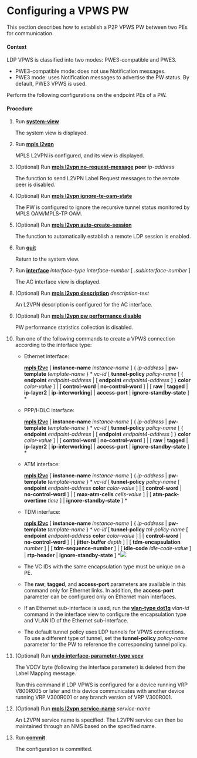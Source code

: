Configuring a VPWS PW
=====================

This section describes how to establish a P2P VPWS PW between two PEs for communication.

#### Context

LDP VPWS is classified into two modes: PWE3-compatible and PWE3.

* PWE3-compatible mode: does not use Notification messages.
* PWE3 mode: uses Notification messages to advertise the PW status. By default, PWE3 VPWS is used.

Perform the following configurations on the endpoint PEs of a PW.


#### Procedure

1. Run [**system-view**](cmdqueryname=system-view)
   
   
   
   The system view is displayed.
2. Run [**mpls l2vpn**](cmdqueryname=mpls+l2vpn)
   
   
   
   MPLS L2VPN is configured, and its view is displayed.
3. (Optional) Run [**mpls l2vpn no-request-message**](cmdqueryname=mpls+l2vpn+no-request-message) **peer** *ip-address*
   
   
   
   The function to send L2VPN Label Request messages to the remote peer is disabled.
4. (Optional) Run [**mpls l2vpn ignore-te-oam-state**](cmdqueryname=mpls+l2vpn+ignore-te-oam-state)
   
   
   
   The PW is configured to ignore the recursive tunnel status monitored by MPLS OAM/MPLS-TP OAM.
5. (Optional) Run [**mpls l2vpn auto-create-session**](cmdqueryname=mpls+l2vpn+auto-create-session)
   
   
   
   The function to automatically establish a remote LDP session is enabled.
6. Run [**quit**](cmdqueryname=quit)
   
   
   
   Return to the system view.
7. Run [**interface**](cmdqueryname=interface) *interface-type* *interface-number* [ .*subinterface-number* ]
   
   
   
   The AC interface view is displayed.
8. (Optional) Run [**mpls l2vpn description**](cmdqueryname=mpls+l2vpn+description) *description-text*
   
   
   
   An L2VPN description is configured for the AC interface.
9. (Optional) Run [**mpls l2vpn pw performance disable**](cmdqueryname=mpls+l2vpn+pw+performance+disable)
   
   
   
   PW performance statistics collection is disabled.
10. Run one of the following commands to create a VPWS connection according to the interface type:
    
    
    * Ethernet interface:
      
      [**mpls l2vc**](cmdqueryname=mpls+l2vc) [ **instance-name** *instance-name* ] { *ip-address* | **pw-template** *template-name* } \* *vc-id* [ **tunnel-policy** *policy-name* [ { **endpoint** *endpoint-address* | [ **endpoint** *endpoint4-address* ] } **color** *color-value* ] | [ **control-word** | **no-control-word** ] | [ **raw** | **tagged** | **ip-layer2** | **ip-interworking**] | **access-port** | **ignore-standby-state** ] \*
    * PPP/HDLC interface:
      
      [**mpls l2vc**](cmdqueryname=mpls+l2vc)  [ **instance-name** *instance-name* ] { *ip-address* | **pw-template** *template-name* } \* *vc-id* [ **tunnel-policy** *policy-name* [ { **endpoint** *endpoint-address* | [ **endpoint** *endpoint4-address* ] } **color** *color-value* ] | [ **control-word** | **no-control-word** ] | [ **raw** | **tagged** | **ip-layer2** | **ip-interworking**] | **access-port** | **ignore-standby-state** ] \*
    * ATM interface:
      
      [**mpls l2vc**](cmdqueryname=mpls+l2vc)  [ **instance-name** *instance-name* ] { *ip-address* | **pw-template** *template-name* } \* *vc-id* [ **tunnel-policy** *policy-name* [ **endpoint** *endpoint-address* **color** *color-value* ] | [ **control-word** | **no-control-word** ] | [ **max-atm-cells** *cells-value* ] | [ **atm-pack-overtime** *time* ] | **ignore-standby-state** ] \*
    * TDM interface:
      
      [**mpls l2vc**](cmdqueryname=mpls+l2vc)  [ **instance-name** *instance-name* ] { *ip-address* | **pw-template** *template-name* } \* *vc-id* [ **tunnel-policy** *tnl-policy-name* [ **endpoint** *endpoint-address* **color** *color-value* ] | [ **control-word** | **no-control-word** ] | [ **jitter-buffer** *depth* ] | [ **tdm-encapsulation** *number* ] | [ **tdm-sequence-number** ] | [ **idle-code** *idle-code-value* ] | **rtp-header** | **ignore-standby-state** ] \*![](../../../../public_sys-resources/note_3.0-en-us.png) 
    * The VC IDs with the same encapsulation type must be unique on a PE.
    * The **raw**, **tagged**, and **access-port** parameters are available in this command only for Ethernet links. In addition, the **access-port** parameter can be configured only on Ethernet main interfaces.
    * If an Ethernet sub-interface is used, run the [**vlan-type dot1q**](cmdqueryname=vlan-type+dot1q) *vlan-id* command in the interface view to configure the encapsulation type and VLAN ID of the Ethernet sub-interface.
    * The default tunnel policy uses LDP tunnels for VPWS connections. To use a different type of tunnel, set the **tunnel-policy** *policy-name* parameter for the PW to reference the corresponding tunnel policy.
11. (Optional) Run [**undo interface-parameter-type vccv**](cmdqueryname=undo+interface-parameter-type+vccv)
    
    
    
    The VCCV byte (following the interface parameter) is deleted from the Label Mapping message.
    
    
    
    Run this command if LDP VPWS is configured for a device running VRP V800R005 or later and this device communicates with another device running VRP V300R001 or any branch version of VRP V300R001.
12. (Optional) Run [**mpls l2vpn service-name**](cmdqueryname=mpls+l2vpn+service-name) *service-name*
    
    
    
    An L2VPN service name is specified. The L2VPN service can then be maintained through an NMS based on the specified name.
13. Run [**commit**](cmdqueryname=commit)
    
    
    
    The configuration is committed.